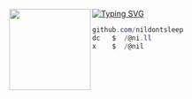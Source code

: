 [![Typing SVG](https://readme-typing-svg.herokuapp.com?font=Roboto-mono&duration=2000&color=FFFFFF&center=false&vCenter=true&lines=nil)](https://git.io/typing-svg)
<img align="left" src="https://upload.wikimedia.org/wikipedia/commons/thumb/c/c4/Joestar_Birthmark.svg/1024px-Joestar_Birthmark.svg.png" width="147"/> 

```csharp
github.com/nildontsleep
dc   $  /@ni.ll
x    $  /@nil
```

